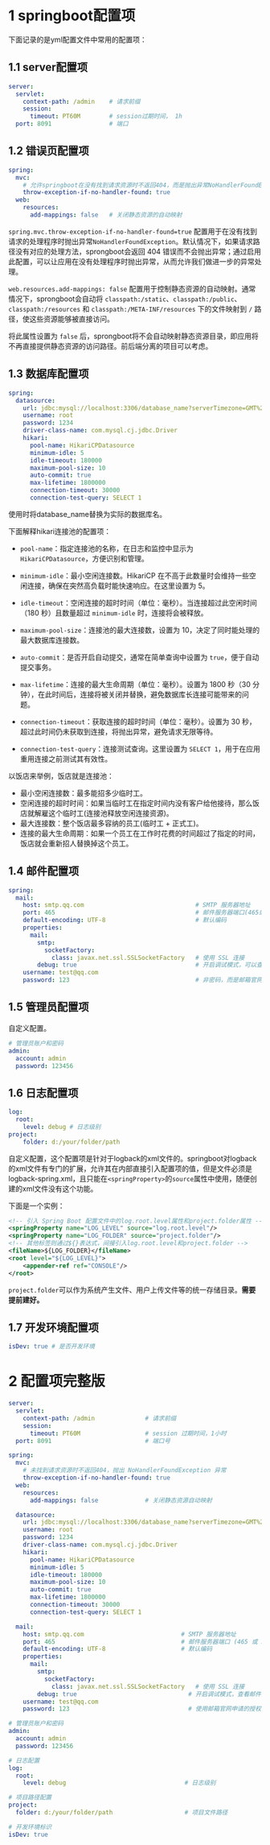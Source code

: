 # 1 springboot配置项

下面记录的是yml配置文件中常用的配置项：

## 1.1 server配置项

```yml
server:
  servlet:
    context-path: /admin 	# 请求前缀
    session:
      timeout: PT60M		# session过期时间， 1h
  port: 8091				# 端口
```

## 1.2 错误页配置项

```yml
spring:
  mvc:
  	# 允许springboot在没有找到请求资源时不返回404，而是抛出异常NoHandlerFoundException
    throw-exception-if-no-handler-found: true
  web:
    resources:
      add-mappings: false 	# 关闭静态资源的自动映射
```

`spring.mvc.throw-exception-if-no-handler-found=true` 配置用于在没有找到请求的处理程序时抛出异常`NoHandlerFoundException`。默认情况下，如果请求路径没有对应的处理方法，sprongboot会返回 404 错误而不会抛出异常；通过启用此配置，可以让应用在没有处理程序时抛出异常，从而允许我们做进一步的异常处理。

`web.resources.add-mappings: false` 配置用于控制静态资源的自动映射。通常情况下，sprongboot会自动将 `classpath:/static`、`classpath:/public`、`classpath:/resources` 和 `classpath:/META-INF/resources` 下的文件映射到 `/` 路径，使这些资源能够被直接访问。

将此属性设置为 `false` 后，sprongboot将不会自动映射静态资源目录，即应用将不再直接提供静态资源的访问路径。前后端分离的项目可以考虑。

## 1.3 数据库配置项

```yml
spring:
  datasource:
    url: jdbc:mysql://localhost:3306/database_name?serverTimezone=GMT%2B8&useUnicode=true&characterEncoding=utf8&autoReconnect=true&allowMultiQueries=true
    username: root
    password: 1234
    driver-class-name: com.mysql.cj.jdbc.Driver
    hikari:
      pool-name: HikariCPDatasource
      minimum-idle: 5
      idle-timeout: 180000
      maximum-pool-size: 10
      auto-commit: true
      max-lifetime: 1800000
      connection-timeout: 30000
      connection-test-query: SELECT 1
```

使用时将database_name替换为实际的数据库名。

下面解释hikari连接池的配置项：

- `pool-name`：指定连接池的名称，在日志和监控中显示为 `HikariCPDatasource`，方便识别和管理。

- `minimum-idle`：最小空闲连接数。HikariCP 在不高于此数量时会维持一些空闲连接，确保在突然高负载时能快速响应。在这里设置为 5。

- `idle-timeout`：空闲连接的超时时间（单位：毫秒）。当连接超过此空闲时间（180 秒）且数量超过 `minimum-idle` 时，连接将会被释放。

- `maximum-pool-size`：连接池的最大连接数，设置为 10，决定了同时能处理的最大数据库连接数。

- `auto-commit`：是否开启自动提交，通常在简单查询中设置为 `true`，便于自动提交事务。

- `max-lifetime`：连接的最大生命周期（单位：毫秒）。设置为 1800 秒（30 分钟），在此时间后，连接将被关闭并替换，避免数据库长连接可能带来的问题。

- `connection-timeout`：获取连接的超时时间（单位：毫秒）。设置为 30 秒，超过此时间仍未获取到连接，将抛出异常，避免请求无限等待。

- `connection-test-query`：连接测试查询。这里设置为 `SELECT 1`，用于在应用重用连接之前测试其有效性。

以饭店来举例，饭店就是连接池：

- 最小空闲连接数：最多能招多少临时工。
- 空闲连接的超时时间：如果当临时工在指定时间内没有客户给他接待，那么饭店就解雇这个临时工(连接池释放空闲连接资源)。
- 最大连接数：整个饭店最多容纳的员工(临时工 + 正式工)。
- 连接的最大生命周期：如果一个员工在工作时花费的时间超过了指定的时间，饭店就会重新招人替换掉这个员工。

## 1.4 邮件配置项

```yml
spring:
  mail:
    host: smtp.qq.com                   			# SMTP 服务器地址
    port: 465                           			# 邮件服务器端口(465或587)
    default-encoding: UTF-8              			# 默认编码
    properties:
      mail:
        smtp:
          socketFactory:
            class: javax.net.ssl.SSLSocketFactory  	# 使用 SSL 连接
        debug: true                       			# 开启调试模式，可以查看邮件发送的详细日志
    username: test@qq.com
    password: 123									# 非密码，而是邮箱官网申请的授权码
```

## 1.5 管理员配置项

自定义配置。

```yml
# 管理员账户和密码
admin:
  account: admin
  password: 123456
```

## 1.6 日志配置项

```yml
log:
  root:
    level: debug # 日志级别
project:
    folder: d:/your/folder/path
```

自定义配置，这个配置项是针对于logback的xml文件的。springboot对logback的xml文件有专门的扩展，允许其在内部直接引入配置项的值，但是文件必须是logback-spring.xml，且只能在`<springProperty>`的`source`属性中使用，随便创建的xml文件没有这个功能。

下面是一个实例：

```xml
<!-- 引入 Spring Boot 配置文件中的log.root.level属性和project.folder属性 -->
<springProperty name="LOG_LEVEL" source="log.root.level"/>
<springProperty name="LOG_FOLDER" source="project.folder"/>
<!-- 其他标签则通过${}表达式，间接引入log.root.level和project.folder -->
<fileName>${LOG_FOLDER}</fileName>
<root level="${LOG_LEVEL}">
    <appender-ref ref="CONSOLE"/>
</root>
```

`project.folder`可以作为系统产生文件、用户上传文件等的统一存储目录。**需要提前建好。**

## 1.7 开发环境配置项

```yml
isDev: true # 是否开发环境
```



# 2 配置项完整版

```yml
server:
  servlet:
    context-path: /admin              # 请求前缀
    session:
      timeout: PT60M                  # session 过期时间，1小时
  port: 8091                          # 端口号

spring:
  mvc:
    # 未找到请求资源时不返回404，抛出 NoHandlerFoundException 异常
    throw-exception-if-no-handler-found: true
  web:
    resources:
      add-mappings: false             # 关闭静态资源自动映射

  datasource:
    url: jdbc:mysql://localhost:3306/database_name?serverTimezone=GMT%2B8&useUnicode=true&characterEncoding=utf8&autoReconnect=true&allowMultiQueries=true
    username: root
    password: 1234
    driver-class-name: com.mysql.cj.jdbc.Driver
    hikari:
      pool-name: HikariCPDatasource
      minimum-idle: 5
      idle-timeout: 180000
      maximum-pool-size: 10
      auto-commit: true
      max-lifetime: 1800000
      connection-timeout: 30000
      connection-test-query: SELECT 1

  mail:
    host: smtp.qq.com                           # SMTP 服务器地址
    port: 465                                   # 邮件服务器端口 (465 或 587)
    default-encoding: UTF-8                     # 默认编码
    properties:
      mail:
        smtp:
          socketFactory:
            class: javax.net.ssl.SSLSocketFactory   # 使用 SSL 连接
        debug: true                               # 开启调试模式，查看邮件发送的详细日志
    username: test@qq.com
    password: 123                                 # 使用邮箱官网申请的授权码

# 管理员账户和密码
admin:
  account: admin
  password: 123456

# 日志配置
log:
  root:
    level: debug                                 # 日志级别

# 项目路径配置
project:
  folder: d:/your/folder/path                    # 项目文件路径

# 开发环境标识
isDev: true
```

